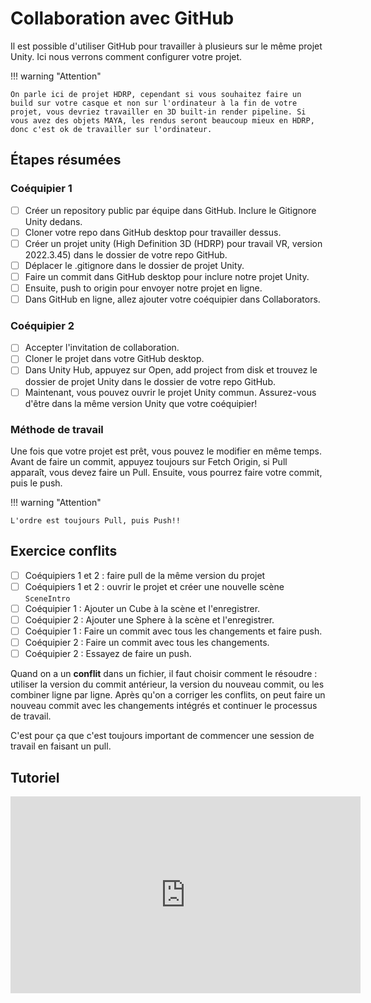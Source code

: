 # Collaboration avec GitHub

Il est possible d'utiliser GitHub pour travailler à plusieurs sur le même projet Unity. Ici nous verrons comment configurer votre projet.   


!!! warning "Attention"

    On parle ici de projet HDRP, cependant si vous souhaitez faire un build sur votre casque et non sur l'ordinateur à la fin de votre projet, vous devriez travailler en 3D built-in render pipeline. Si vous avez des objets MAYA, les rendus seront beaucoup mieux en HDRP, donc c'est ok de travailler sur l'ordinateur.  
      

## Étapes résumées

### Coéquipier 1
- [ ] Créer un repository public par équipe dans GitHub. Inclure le Gitignore Unity dedans.
- [ ] Cloner votre repo dans GitHub desktop pour travailler dessus.
- [ ] Créer un projet unity (High Definition 3D (HDRP) pour travail VR, version 2022.3.45) dans le dossier de votre repo GitHub.
- [ ] Déplacer le .gitignore dans le dossier de projet Unity.
- [ ] Faire un commit dans GitHub desktop pour inclure notre projet Unity.
- [ ] Ensuite, push to origin pour envoyer notre projet en ligne.
- [ ] Dans GitHub en ligne, allez ajouter votre coéquipier dans Collaborators.

### Coéquipier 2
- [ ] Accepter l'invitation de collaboration.
- [ ] Cloner le projet dans votre GitHub desktop.
- [ ] Dans Unity Hub, appuyez sur Open, add project from disk et trouvez le dossier de projet Unity dans le dossier de votre repo GitHub.
- [ ] Maintenant, vous pouvez ouvrir le projet Unity commun. Assurez-vous d'être dans la même version Unity que votre coéquipier!

### Méthode de travail
Une fois que votre projet est prêt, vous pouvez le modifier en même temps. Avant de faire un commit, appuyez toujours sur Fetch Origin, si Pull apparaît, vous devez faire un Pull. Ensuite, vous pourrez faire votre commit, puis le push.   

!!! warning "Attention"

    L'ordre est toujours Pull, puis Push!!


## Exercice conflits

- [ ] Coéquipiers 1 et 2 : faire pull de la même version du projet
- [ ] Coéquipiers 1 et 2 : ouvrir le projet et créer une nouvelle scène `SceneIntro`
- [ ] Coéquipier 1 : Ajouter un Cube à la scène et l'enregistrer.
- [ ] Coéquipier 2 : Ajouter une Sphere à la scène et l'enregistrer.
- [ ] Coéquipier 1 : Faire un commit avec tous les changements et faire push.
- [ ] Coéquipier 2 : Faire un commit avec tous les changements.
- [ ] Coéquipier 2 : Essayez de faire un push.

Quand on a un **conflit** dans un fichier, il faut choisir comment le résoudre : utiliser la version du commit antérieur, la version du nouveau commit, ou les combiner ligne par ligne. Après qu'on a corriger les conflits, on peut faire un nouveau commit avec les changements intégrés et continuer le processus de travail.

C'est pour ça que c'est toujours important de commencer une session de travail en faisant un pull.

## Tutoriel
<iframe width="560" height="315" src="https://www.youtube.com/embed/vxFN77MpROE?si=OpBN9erf2apGl-Ry" title="YouTube video player" frameborder="0" allow="accelerometer; autoplay; clipboard-write; encrypted-media; gyroscope; picture-in-picture; web-share" referrerpolicy="strict-origin-when-cross-origin" allowfullscreen></iframe>
